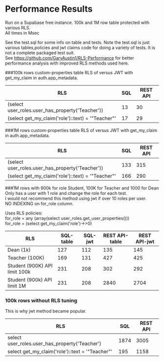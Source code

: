 # Performance Results

Run on a Supabase free instance.
100k and 1M row table protected with various RLS.  
All times in Msec

See the test.sql for some info on table and tests.
Note the test.sql is just various tables,policies and jwt claims code for doing a variety of tests.
It is not a complete packaged test suit.  
See https://github.com/GaryAustin1/RLS-Performance for better performance analysis with improved RLS methods used here.  

###100k rows
custom-properties table RLS of versus JWT with get_my_claim in auth.app_metadata.  

|RLS| SQL | REST API |
|--|-----|----------|
|(select user_roles.user_has_property('Teacher'))| 13  | 30 |
|(select get_my_claim('role')::text) = '"Teacher"'| 17  | 29|

###1M rows
custom-properties table RLS of versus JWT with get_my_claim in auth.app_metadata.  

|RLS|SQL|REST API|
|--|--|--|
|(select user_roles.user_has_property('Teacher'))|133|315|
|(select get_my_claim('role')::text) = '"Teacher"'|166|290|

###1M rows with 900k for role Student, 100K for Teacher and 1000 for Dean   
Only has a user with 1 role and change the role for each test.        
I would not recommend this method using jwt if over 10 roles per user.    
NO INDEXING on for_role column.   

Uses RLS policies:  
for_role = any (array(select user_roles.get_user_properties()))  
for_role = (select get_my_claim('role')->>0)  

| RLS                           | SQL-table | SQL-jwt | REST API-table | REST API-jwt |
|-------------------------------|-----------|---------|----------------|--------------|
| Dean (1k)                     | 127       | 112     | 135            | 145          |
| Teacher (100K)                | 169       | 131     | 427            | 425          |
| Student (900K) API limit 100k | 231 |208|302|292|
| Student (900k) API limit 1M   |231|208|2840|2704|

### 100k rows  without RLS tuning
This is why jwt method became popular.  

|RLS| SQL  | REST API |
|--|------|----------|
|select user_roles.user_has_property('Teacher')| 1874 | 3005     |
|select get_my_claim('role')::text = '"Teacher"'| 195  | 1158     |
